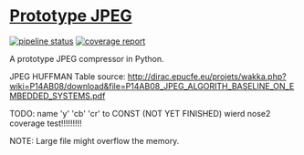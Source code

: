 # [Prototype JPEG](https://github.com/GLaDOS1105/prototype-jpeg)

[![pipeline status](https://gitlab.com/GLaDOS1105/prototype-jpeg/badges/master/pipeline.svg)](https://gitlab.com/GLaDOS1105/prototype-jpeg/commits/master)
[![coverage report](https://gitlab.com/GLaDOS1105/prototype-jpeg/badges/master/coverage.svg)](https://gitlab.com/GLaDOS1105/prototype-jpeg/commits/master)

A prototype JPEG compressor in Python.

JPEG HUFFMAN Table source: http://dirac.epucfe.eu/projets/wakka.php?wiki=P14AB08/download&file=P14AB08_JPEG_ALGORITH_BASELINE_ON_EMBEDDED_SYSTEMS.pdf

TODO:
name 'y' 'cb' 'cr' to CONST (NOT YET FINISHED)
wierd nose2 coverage test!!!!!!!!!

NOTE: Large file might overflow the memory.